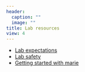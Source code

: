 ```yaml
---
header:
  caption: ""
  image: ""
title: Lab resources
view: 4
---
```


* [Lab expectations](expectations)
* [Lab safety](https://ehs.utk.edu)
* [Getting started with marie](marie)

